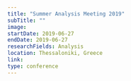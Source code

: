 ```yaml
---
title: "Summer Analysis Meeting 2019"
subTitle: ""
image:
startDate: 2019-06-27
endDate: 2019-06-27
researchFields: Analysis
location: Thessaloniki, Greece
link: 
type: conference
---
```

